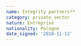 ```yaml
---
name: Integrity partners**
category: private_sector
nature: Entreprise
nationality: Pologne
date_signed: '2018-11-12'
---
```

    